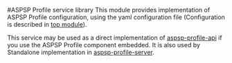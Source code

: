#ASPSP Profile service library
This module provides implementation of ASPSP Profile configuration, using the yaml configuration file (Configuration is described in [top module](../README.md)).

This service may be used as a direct implementation of [aspsp-profile-api](../aspsp-profile-api/README.md) if you use the ASPSP Profile component embedded. It is also used by Standalone implementation in [aspsp-profile-server](../aspsp-profile-server/README.md).
